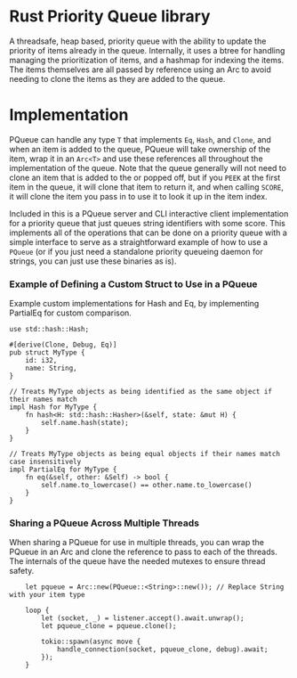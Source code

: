 # Rust Priority Queue library

A threadsafe, heap based, priority queue with the ability to update the priority of items already in the queue.
Internally, it uses a btree for handling managing the prioritization of items, and a hashmap for indexing the items. The
items themselves are all passed by reference using an Arc to avoid needing to clone the items as they are added to the
queue.

# Implementation

PQueue can handle any type `T` that implements `Eq`, `Hash`, and `Clone`, and when an item is added to the queue, PQueue
will take ownership of the item, wrap it in an `Arc<T>` and use these references all throughout the implementation of the
queue. Note that the queue generally will not need to clone an item that is added to the or popped off, but if you `PEEK`
at the first item in the queue, it will clone that item to return it, and when calling `SCORE`, it will clone the item you
pass in to use it to look it up in the item index.

Included in this is a PQueue server and CLI interactive client implementation for a priority queue that just queues
string identifiers with some score. This implements all of the operations that can be done on a priority queue with a
simple interface to serve as a straightforward example of how to use a `PQueue` (or if you just need a standalone
priority queueing daemon for strings, you can just use these binaries as is).

### Example of Defining a Custom Struct to Use in a PQueue
Example custom implementations for Hash and Eq, by implementing PartialEq for custom comparison.
```
use std::hash::Hash;

#[derive(Clone, Debug, Eq)]
pub struct MyType {
    id: i32,
    name: String,
}

// Treats MyType objects as being identified as the same object if their names match
impl Hash for MyType {
    fn hash<H: std::hash::Hasher>(&self, state: &mut H) {
        self.name.hash(state);
    }
}

// Treats MyType objects as being equal objects if their names match case insensitively
impl PartialEq for MyType {
    fn eq(&self, other: &Self) -> bool {
        self.name.to_lowercase() == other.name.to_lowercase()
    }
}
```

### Sharing a PQueue Across Multiple Threads
When sharing a PQueue for use in multiple threads, you can wrap the PQueue in an Arc and clone the reference to pass to
each of the threads. The internals of the queue have the needed mutexes to ensure thread safety.
```
    let pqueue = Arc::new(PQueue::<String>::new()); // Replace String with your item type

    loop {
        let (socket, _) = listener.accept().await.unwrap();
        let pqueue_clone = pqueue.clone();

        tokio::spawn(async move {
            handle_connection(socket, pqueue_clone, debug).await;
        });
    }
```
